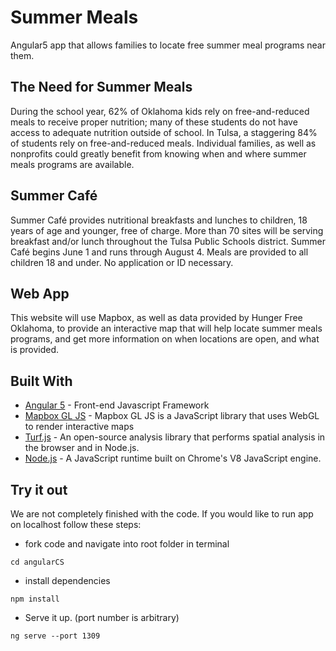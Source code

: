 # Summer Meals

Angular5 app that allows families to locate free summer meal programs near them.

## The Need for Summer Meals

During the school year, 62% of Oklahoma kids rely on free-and-reduced meals to receive proper nutrition; 
many of these students do not have access to adequate nutrition outside of school. In Tulsa, a staggering 
84% of students rely on free-and-reduced meals. Individual families, as well as nonprofits could greatly 
benefit from knowing when and where summer meals programs are available.

## Summer Café

Summer Café provides nutritional breakfasts and lunches to children, 18 years of age and younger, free of charge. 
More than 70 sites will be serving breakfast and/or lunch throughout the Tulsa Public Schools district. Summer Café 
begins June 1 and runs through August 4. Meals are provided to all children 18 and under. No application or ID necessary.

## Web App

This website will use Mapbox, as well as data provided by Hunger Free Oklahoma, to provide an interactive map that will
help locate summer meals programs, and get more information on when locations are open, and what is provided. 

## Built With

* [Angular 5](https://angular.io) - Front-end Javascript Framework
* [Mapbox GL JS](https://www.mapbox.com/mapbox-gl-js/api/) - Mapbox GL JS is a JavaScript library that uses WebGL to render interactive maps
* [Turf.js](turfjs.org) - An open-source analysis library that performs spatial analysis in the browser and in Node.js.
* [Node.js](https://nodejs.org/en/) - A JavaScript runtime built on Chrome's V8 JavaScript engine.

## Try it out

We are not completely finished with the code. If you would like to run app on localhost follow these steps:

* fork code and navigate into root folder in terminal
```
cd angularCS
```
* install dependencies
```
npm install
```
* Serve it up. (port number is arbitrary)
``` 
ng serve --port 1309
```
